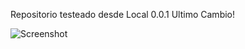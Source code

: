 Repositorio testeado desde Local 0.0.1
Ultimo Cambio!

![Screenshot](https://raw.githubusercontent.com/DanBrooker/file-icons/master/preview.png)
